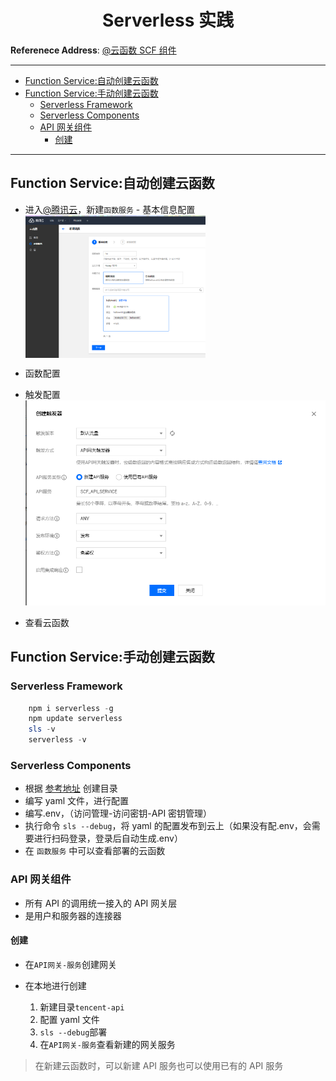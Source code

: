 <h1 align="center">Serverless 实践</h1>

**Referenece Address**: [@云函数 SCF 组件][1]

---
- [Function Service:自动创建云函数](#function-service自动创建云函数)
- [Function Service:手动创建云函数](#function-service手动创建云函数)
  - [Serverless Framework](#serverless-framework)
  - [Serverless Components](#serverless-components)
  - [API 网关组件](#api-网关组件)
    - [创建](#创建)
---

## Function Service:自动创建云函数

- 进入[@腾讯云][2]，新建`函数服务` - 基本信息配置
  <img src="./doc/1.jpg" width = "60%" height = "60%" align=center />

- 函数配置
- 触发配置
  ![触发器配置](./doc/2.jpg)
- 查看云函数

## Function Service:手动创建云函数

### Serverless Framework

```powershell
	npm i serverless -g
	npm update serverless
	sls -v
	serverless -v
```

### Serverless Components

- 根据 [参考地址][1] 创建目录
- 编写 yaml 文件，进行配置
- 编写.env，（访问管理-访问密钥-API 密钥管理）
- 执行命令 `sls --debug`，将 yaml 的配置发布到云上（如果没有配.env，会需要进行扫码登录，登录后自动生成.env）
- 在 `函数服务` 中可以查看部署的云函数

### API 网关组件

- 所有 API 的调用统一接入的 API 网关层
- 是用户和服务器的连接器

#### 创建

- 在`API网关-服务`创建网关
- 在本地进行创建

  1. 新建目录`tencent-api`
  2. 配置 yaml 文件
  3. `sls --debug`部署
  4. 在`API网关-服务`查看新建的网关服务

> 在新建云函数时，可以新建 API 服务也可以使用已有的 API 服务

[1]: https://cloud.tencent.com/document/product/1154/39271#2.-.E5.88.9B.E5.BB.BA
[2]: https://console.cloud.tencent.com/scf/list?rid=1&ns=default
